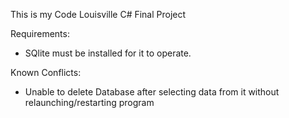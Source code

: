 

This is my Code Louisville C# Final Project

Requirements:
- SQlite must be installed for it to operate.

Known Conflicts:
- Unable to delete Database after selecting data from it without relaunching/restarting program